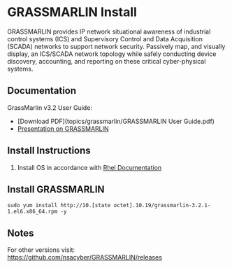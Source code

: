 # GRASSMARLIN Install
GRASSMARLIN provides IP network situational awareness of industrial control systems (ICS) and Supervisory Control and Data Acquisition (SCADA) networks to support network security. Passively map, and visually display, an ICS/SCADA network topology while safely conducting device discovery, accounting, and reporting on these critical cyber-physical systems.

## Documentation
GrassMarlin v3.2 User Guide:  
- [Download PDF](topics/grassmarlin/GRASSMARLIN User Guide.pdf)   
- [Presentation on GRASSMARLIN](topics/grassmarlin/GRASSMARLIN_Briefing_20170210.pptx)  

## Install Instructions
1. Install OS in accordance with [Rhel Documentation](../rhel/README.md)

## Install GRASSMARLIN
```
sudo yum install http://10.[state octet].10.19/grassmarlin-3.2.1-1.el6.x86_64.rpm -y
```

## Notes
 For other versions visit: https://github.com/nsacyber/GRASSMARLIN/releases
